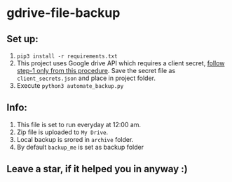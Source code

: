# gdrive-file-backup



## Set up:
1. `pip3 install -r requirements.txt`
2. This project uses Google drive API which requires a client secret, [follow step-1 only from this procedure](https://developers.google.com/drive/api/v3/quickstart/python). Save the secret file as `client_secrets.json` and place in project folder.
3. Execute `python3 automate_backup.py`

## Info:
1. This file is set to run everyday at 12:00 am.
2. Zip file is uploaded to `My Drive`.
3. Local backup is srored in `archive` folder.
4. By default  `backup_me` is set as backup folder

## Leave a star, if it helped you in anyway :)
